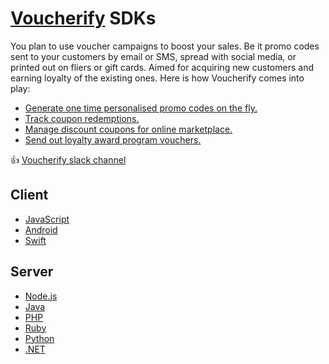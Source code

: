 # [Voucherify](http://voucherify.io?utm_source=github&utm_medium=sdk&utm_campaign=acq) SDKs

You plan to use voucher campaigns to boost your sales. Be it promo codes sent to your customers by email or SMS, spread with social media, or printed out on fliers or gift cards. Aimed for acquiring new customers and earning loyalty of the existing ones. Here is how Voucherify comes into play:

* [Generate one time personalised promo codes on the fly.](https://voucherify.readme.io/docs/create-your-first-campaign)
* [Track coupon redemptions.](https://voucherify.readme.io/docs/redemption-history)
* [Manage discount coupons for online marketplace.](http://www.voucherify.io/usecase-online-marketplace?utm_source=inapp&utm_medium=email&utm_campaign=act)
* [Send out loyalty award program vouchers.](http://www.voucherify.io/usecase-loyalty-award-programme?utm_source=inapp&utm_medium=email&utm_campaign=act)

:+1: [Voucherify slack channel](http://community.voucherify.io)

## Client
* [JavaScript](https://github.com/rspective/voucherify.js)
* [Android](https://github.com/rspective/voucherify-android-sdk)
* [Swift](https://github.com/voucherifyio/voucherify-ios-sdk)

## Server
* [Node.js](https://github.com/rspective/voucherify-nodejs-sdk)
* [Java](https://github.com/rspective/voucherify-java-sdk)
* [PHP](https://github.com/rspective/voucherify-php-sdk)
* [Ruby](https://github.com/rspective/voucherify-ruby-sdk)
* [Python](https://github.com/voucherifyio/voucherify-python-sdk)
* [.NET](https://github.com/voucherifyio/voucherify-dotNET-sdk)


